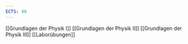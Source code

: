 ```yaml
---
ECTS: 40
---
```

[[Grundlagen der Physik I]]
[[Grundlagen der Physik II]]
[[Grundlagen der Physik III]]
[[Laborübungen]]
